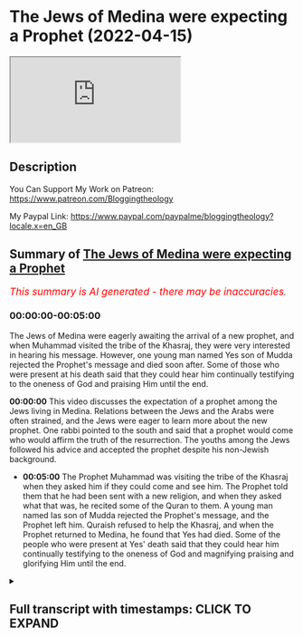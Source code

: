 # The Jews of Medina were expecting a Prophet (2022-04-15)

<iframe loading='lazy' allow='autoplay' src='https://www.youtube.com/embed/Z4pm2fSYhCI'></iframe>

## Description

You Can Support My Work on Patreon:
https://www.patreon.com/Bloggingtheology

My Paypal Link: 
https://www.paypal.com/paypalme/bloggingtheology?locale.x=en_GB

## Summary of [The Jews of Medina were expecting a Prophet](https://www.youtube.com/watch?v=Z4pm2fSYhCI)


*<span style="color:red; font-size:125%">This summary is AI generated - there may be inaccuracies</span>. [](/)*

### <a onclick="modifyYTiframeseektime('0')">00:00:00-00:05:00</a>

The Jews of Medina were eagerly awaiting the arrival of a new prophet, and when Muhammad visited the tribe of the Khasraj, they were very interested in hearing his message. However, one young man named Yes son of Mudda rejected the Prophet's message and died soon after. Some of those who were present at his death said that they could hear him continually testifying to the oneness of God and praising Him until the end.

**<a onclick="modifyYTiframeseektime('0')">00:00:00</a>** This video discusses the expectation of a prophet among the Jews living in Medina. Relations between the Jews and the Arabs were often strained, and the Jews were eager to learn more about the new prophet. One rabbi pointed to the south and said that a prophet would come who would affirm the truth of the resurrection. The youths among the Jews followed his advice and accepted the prophet despite his non-Jewish background.
* **<a onclick="modifyYTiframeseektime('300')">00:05:00</a>** The Prophet Muhammad was visiting the tribe of the Khasraj when they asked him if they could come and see him. The Prophet told them that he had been sent with a new religion, and when they asked what that was, he recited some of the Quran to them. A young man named Ias son of Mudda rejected the Prophet's message, and the Prophet left him. Quraish refused to help the Khasraj, and when the Prophet returned to Medina, he found that Yes had died. Some of the people who were present at Yes' death said that they could hear him continually testifying to the oneness of God and magnifying praising and glorifying Him until the end.

<details><summary><h2>Full transcript with timestamps: CLICK TO EXPAND</h2></summary>

<a onclick="modifyYTiframeseektime('2')">0:00:02</a> in this episode we hear of many of the  
<a onclick="modifyYTiframeseektime('6')">0:00:06</a> jews who are living in expectation of a  
<a onclick="modifyYTiframeseektime('9')">0:00:09</a> prophet whose time was near and i  
<a onclick="modifyYTiframeseektime('12')">0:00:12</a> continue reading from muhammad his life  
<a onclick="modifyYTiframeseektime('15')">0:00:15</a> based on the earliest sources by martin  
<a onclick="modifyYTiframeseektime('18')">0:00:18</a> ling's chapter 19  
<a onclick="modifyYTiframeseektime('20')">0:00:20</a> owls and khasraj  
<a onclick="modifyYTiframeseektime('23')">0:00:23</a> the tribes of ows and khasraj had  
<a onclick="modifyYTiframeseektime('26')">0:00:26</a> alliances with some of the jewish tribes  
<a onclick="modifyYTiframeseektime('29')">0:00:29</a> who lived beside them in yathrib  
<a onclick="modifyYTiframeseektime('32')">0:00:32</a> but relations between them were often  
<a onclick="modifyYTiframeseektime('35')">0:00:35</a> strained and fraught with ill feeling  
<a onclick="modifyYTiframeseektime('38')">0:00:38</a> not least because the monotheistic jews  
<a onclick="modifyYTiframeseektime('42')">0:00:42</a> conscious of being god's chosen people  
<a onclick="modifyYTiframeseektime('45')">0:00:45</a> despise the polytheistic arabs while  
<a onclick="modifyYTiframeseektime('49')">0:00:49</a> having to pay them a certain respect  
<a onclick="modifyYTiframeseektime('51')">0:00:51</a> because of their greater strength  
<a onclick="modifyYTiframeseektime('55')">0:00:55</a> in moments of acrimony and frustration  
<a onclick="modifyYTiframeseektime('58')">0:00:58</a> the jews have been known to say  
<a onclick="modifyYTiframeseektime('61')">0:01:01</a> the time of a prophet who is to be sent  
<a onclick="modifyYTiframeseektime('64')">0:01:04</a> is now at hand  
<a onclick="modifyYTiframeseektime('66')">0:01:06</a> with him we shall slay you even as ad  
<a onclick="modifyYTiframeseektime('71')">0:01:11</a> imran were slain  
<a onclick="modifyYTiframeseektime('73')">0:01:13</a> and martin ling's leaves a footnote  
<a onclick="modifyYTiframeseektime('76')">0:01:16</a> ancient arab tribes suddenly destroyed  
<a onclick="modifyYTiframeseektime('79')">0:01:19</a> for their refusal to obey the prophets  
<a onclick="modifyYTiframeseektime('82')">0:01:22</a> who were sent to them  
<a onclick="modifyYTiframeseektime('85')">0:01:25</a> and their rabbis and soothsayers when  
<a onclick="modifyYTiframeseektime('88')">0:01:28</a> asked whence the prophet would come had  
<a onclick="modifyYTiframeseektime('91')">0:01:31</a> always pointed in the direction of the  
<a onclick="modifyYTiframeseektime('94')">0:01:34</a> yemen which was also for them the  
<a onclick="modifyYTiframeseektime('97')">0:01:37</a> direction of mecca so when the yathrib  
<a onclick="modifyYTiframeseektime('101')">0:01:41</a> arabs heard that a man in mecca had now  
<a onclick="modifyYTiframeseektime('105')">0:01:45</a> in fact declared himself to be a prophet  
<a onclick="modifyYTiframeseektime('109')">0:01:49</a> they opened their ears  
<a onclick="modifyYTiframeseektime('112')">0:01:52</a> and they were still more interested when  
<a onclick="modifyYTiframeseektime('114')">0:01:54</a> they were told something about his  
<a onclick="modifyYTiframeseektime('116')">0:01:56</a> message for they were already familiar  
<a onclick="modifyYTiframeseektime('119')">0:01:59</a> with many of the principles of orthodox  
<a onclick="modifyYTiframeseektime('122')">0:02:02</a> religion  
<a onclick="modifyYTiframeseektime('124')">0:02:04</a> in more friendly moments the jews often  
<a onclick="modifyYTiframeseektime('127')">0:02:07</a> spoke to them of the oneness of god and  
<a onclick="modifyYTiframeseektime('131')">0:02:11</a> of man's final ends and they would  
<a onclick="modifyYTiframeseektime('135')">0:02:15</a> discuss these questions together  
<a onclick="modifyYTiframeseektime('138')">0:02:18</a> the idea that they would rise from the  
<a onclick="modifyYTiframeseektime('140')">0:02:20</a> dead was especially difficult for the  
<a onclick="modifyYTiframeseektime('143')">0:02:23</a> polytheists to accept  
<a onclick="modifyYTiframeseektime('146')">0:02:26</a> and noticing this  
<a onclick="modifyYTiframeseektime('148')">0:02:28</a> one of the rabbis pointed to the south  
<a onclick="modifyYTiframeseektime('151')">0:02:31</a> and said that thence a prophet was about  
<a onclick="modifyYTiframeseektime('155')">0:02:35</a> to come who would affirm the truth of  
<a onclick="modifyYTiframeseektime('158')">0:02:38</a> the resurrection  
<a onclick="modifyYTiframeseektime('161')">0:02:41</a> but their deepest preparation for the  
<a onclick="modifyYTiframeseektime('164')">0:02:44</a> news for mecca had come  
<a onclick="modifyYTiframeseektime('166')">0:02:46</a> indirectly  
<a onclick="modifyYTiframeseektime('168')">0:02:48</a> from a jew named al hayaban who had  
<a onclick="modifyYTiframeseektime('172')">0:02:52</a> migrated from syria and who on more than  
<a onclick="modifyYTiframeseektime('175')">0:02:55</a> one occasion had saved the oasis from  
<a onclick="modifyYTiframeseektime('178')">0:02:58</a> drought through his prayers for rain  
<a onclick="modifyYTiframeseektime('182')">0:03:02</a> this saintly man had died about the time  
<a onclick="modifyYTiframeseektime('185')">0:03:05</a> that the prophet had received his first  
<a onclick="modifyYTiframeseektime('189')">0:03:09</a> revelation and when he had felt himself  
<a onclick="modifyYTiframeseektime('191')">0:03:11</a> at the point of death  
<a onclick="modifyYTiframeseektime('193')">0:03:13</a> as ours and khazraj was subsequently  
<a onclick="modifyYTiframeseektime('196')">0:03:16</a> told he had said to those about him  
<a onclick="modifyYTiframeseektime('200')">0:03:20</a> oh jews  
<a onclick="modifyYTiframeseektime('202')">0:03:22</a> what was it think ye that maybe leave a  
<a onclick="modifyYTiframeseektime('206')">0:03:26</a> land of bread and wine for a land of  
<a onclick="modifyYTiframeseektime('209')">0:03:29</a> hardship and hunger  
<a onclick="modifyYTiframeseektime('212')">0:03:32</a> thou best knowest they said  
<a onclick="modifyYTiframeseektime('215')">0:03:35</a> i came to this country he answered in  
<a onclick="modifyYTiframeseektime('219')">0:03:39</a> expectation of the coming forth of a  
<a onclick="modifyYTiframeseektime('222')">0:03:42</a> prophet  
<a onclick="modifyYTiframeseektime('223')">0:03:43</a> whose time is near  
<a onclick="modifyYTiframeseektime('226')">0:03:46</a> to this country he will migrate  
<a onclick="modifyYTiframeseektime('230')">0:03:50</a> i had hopes that he will be sent in time  
<a onclick="modifyYTiframeseektime('233')">0:03:53</a> for me to follow him  
<a onclick="modifyYTiframeseektime('236')">0:03:56</a> his hour is close upon you  
<a onclick="modifyYTiframeseektime('240')">0:04:00</a> these words were taken greatly to heart  
<a onclick="modifyYTiframeseektime('243')">0:04:03</a> by some jewish youths who heard them and  
<a onclick="modifyYTiframeseektime('247')">0:04:07</a> who were enabled by them when the time  
<a onclick="modifyYTiframeseektime('250')">0:04:10</a> came to accept the prophet even though  
<a onclick="modifyYTiframeseektime('253')">0:04:13</a> he was not a jew  
<a onclick="modifyYTiframeseektime('257')">0:04:17</a> but generally speaking whereas the arabs  
<a onclick="modifyYTiframeseektime('260')">0:04:20</a> were in favor of the man but against the  
<a onclick="modifyYTiframeseektime('263')">0:04:23</a> message the jews were in favor of the  
<a onclick="modifyYTiframeseektime('266')">0:04:26</a> message but against the man  
<a onclick="modifyYTiframeseektime('269')">0:04:29</a> for how could god send a prophet who was  
<a onclick="modifyYTiframeseektime('272')">0:04:32</a> not one of the chosen people nonetheless  
<a onclick="modifyYTiframeseektime('276')">0:04:36</a> when the pilgrims brought news of a  
<a onclick="modifyYTiframeseektime('278')">0:04:38</a> prophet to yathrib the jews were  
<a onclick="modifyYTiframeseektime('280')">0:04:40</a> interested despite themselves and  
<a onclick="modifyYTiframeseektime('283')">0:04:43</a> eagerly questioned them for more details  
<a onclick="modifyYTiframeseektime('287')">0:04:47</a> and when the arabs of the oasis  
<a onclick="modifyYTiframeseektime('289')">0:04:49</a> sensed this eagerness and when they saw  
<a onclick="modifyYTiframeseektime('293')">0:04:53</a> how the monotheistic nature of the  
<a onclick="modifyYTiframeseektime('295')">0:04:55</a> message increased their interest  
<a onclick="modifyYTiframeseektime('298')">0:04:58</a> increased the interest of the rabbi's  
<a onclick="modifyYTiframeseektime('301')">0:05:01</a> tenfold they could not fail to be  
<a onclick="modifyYTiframeseektime('304')">0:05:04</a> impressed  
<a onclick="modifyYTiframeseektime('305')">0:05:05</a> as were the bearers of the tidings  
<a onclick="modifyYTiframeseektime('308')">0:05:08</a> themselves  
<a onclick="modifyYTiframeseektime('311')">0:05:11</a> apart from such considerations the tribe  
<a onclick="modifyYTiframeseektime('314')">0:05:14</a> of the khasraj was fully aware of its  
<a onclick="modifyYTiframeseektime('318')">0:05:18</a> strong links of kinship with the very  
<a onclick="modifyYTiframeseektime('321')">0:05:21</a> man who now claimed to be a prophet  
<a onclick="modifyYTiframeseektime('325')">0:05:25</a> and who had visited yathrib with his  
<a onclick="modifyYTiframeseektime('328')">0:05:28</a> mother as a child and since then more  
<a onclick="modifyYTiframeseektime('331')">0:05:31</a> than once on his way to syria  
<a onclick="modifyYTiframeseektime('335')">0:05:35</a> as to ours one of their leading men abu  
<a onclick="modifyYTiframeseektime('339')">0:05:39</a> khayes had married a meccan who was the  
<a onclick="modifyYTiframeseektime('343')">0:05:43</a> aunt of warakka and also of khadijah  
<a onclick="modifyYTiframeseektime('348')">0:05:48</a> abu khayez had often stayed with his  
<a onclick="modifyYTiframeseektime('351')">0:05:51</a> wife's family  
<a onclick="modifyYTiframeseektime('352')">0:05:52</a> and he respected waraka's opinion of the  
<a onclick="modifyYTiframeseektime('356')">0:05:56</a> new prophet  
<a onclick="modifyYTiframeseektime('358')">0:05:58</a> all these factors  
<a onclick="modifyYTiframeseektime('360')">0:06:00</a> supplemented by continuous reports of  
<a onclick="modifyYTiframeseektime('363')">0:06:03</a> pilgrims and other visitors from mecca  
<a onclick="modifyYTiframeseektime('367')">0:06:07</a> now began to work upon the people of the  
<a onclick="modifyYTiframeseektime('370')">0:06:10</a> oasis  
<a onclick="modifyYTiframeseektime('372')">0:06:12</a> but for the moment most of their  
<a onclick="modifyYTiframeseektime('375')">0:06:15</a> attention was centered upon the urgent  
<a onclick="modifyYTiframeseektime('377')">0:06:17</a> problems of their own internal affairs  
<a onclick="modifyYTiframeseektime('381')">0:06:21</a> a quarrel ending in bloodshed between  
<a onclick="modifyYTiframeseektime('385')">0:06:25</a> aosite and kazrajit had gradually  
<a onclick="modifyYTiframeseektime('388')">0:06:28</a> involved more and more clans of the two  
<a onclick="modifyYTiframeseektime('392')">0:06:32</a> tribes  
<a onclick="modifyYTiframeseektime('393')">0:06:33</a> even the jews had taken sides  
<a onclick="modifyYTiframeseektime('397')">0:06:37</a> three battles had already been fought  
<a onclick="modifyYTiframeseektime('399')">0:06:39</a> but instead of being decisive these had  
<a onclick="modifyYTiframeseektime('402')">0:06:42</a> inflamed the souls of men still  
<a onclick="modifyYTiframeseektime('406')">0:06:46</a> further and multiplied the needs for  
<a onclick="modifyYTiframeseektime('409')">0:06:49</a> revenge  
<a onclick="modifyYTiframeseektime('411')">0:06:51</a> a fourth battle on a larger scale than  
<a onclick="modifyYTiframeseektime('413')">0:06:53</a> the others seemed inevitable  
<a onclick="modifyYTiframeseektime('416')">0:06:56</a> and it was in view of this that the  
<a onclick="modifyYTiframeseektime('419')">0:06:59</a> leaders of owls had the idea of sending  
<a onclick="modifyYTiframeseektime('422')">0:07:02</a> a delegation to mecca to ask quraish for  
<a onclick="modifyYTiframeseektime('426')">0:07:06</a> their help against khazraj  
<a onclick="modifyYTiframeseektime('430')">0:07:10</a> while they were waiting for an answer  
<a onclick="modifyYTiframeseektime('433')">0:07:13</a> the prophet went to them and asked them  
<a onclick="modifyYTiframeseektime('437')">0:07:17</a> if they would like something better than  
<a onclick="modifyYTiframeseektime('439')">0:07:19</a> what they had come for  
<a onclick="modifyYTiframeseektime('442')">0:07:22</a> they asked what that might be  
<a onclick="modifyYTiframeseektime('445')">0:07:25</a> and he told them of his mission and of  
<a onclick="modifyYTiframeseektime('448')">0:07:28</a> the religion he had been commanded to  
<a onclick="modifyYTiframeseektime('450')">0:07:30</a> preach  
<a onclick="modifyYTiframeseektime('452')">0:07:32</a> then he recited to them some of the  
<a onclick="modifyYTiframeseektime('455')">0:07:35</a> quran  
<a onclick="modifyYTiframeseektime('456')">0:07:36</a> and when he had finished a young man  
<a onclick="modifyYTiframeseektime('459')">0:07:39</a> named ias son of mudda  
<a onclick="modifyYTiframeseektime('463')">0:07:43</a> people  
<a onclick="modifyYTiframeseektime('464')">0:07:44</a> by god this is better than that ye came  
<a onclick="modifyYTiframeseektime('468')">0:07:48</a> for  
<a onclick="modifyYTiframeseektime('471')">0:07:51</a> but the leader of the delegation took a  
<a onclick="modifyYTiframeseektime('473')">0:07:53</a> handful of earth and threw it in the  
<a onclick="modifyYTiframeseektime('476')">0:07:56</a> youth's face saying  
<a onclick="modifyYTiframeseektime('479')">0:07:59</a> let that be all from thee by my life we  
<a onclick="modifyYTiframeseektime('482')">0:08:02</a> have come for other than this  
<a onclick="modifyYTiframeseektime('486')">0:08:06</a> yes relapsed into silence  
<a onclick="modifyYTiframeseektime('489')">0:08:09</a> and the prophet left them  
<a onclick="modifyYTiframeseektime('492')">0:08:12</a> quraish refused their request for help  
<a onclick="modifyYTiframeseektime('497')">0:08:17</a> and they returned to medina  
<a onclick="modifyYTiframeseektime('500')">0:08:20</a> shortly after this yes died and those  
<a onclick="modifyYTiframeseektime('504')">0:08:24</a> who were present at his death  
<a onclick="modifyYTiframeseektime('506')">0:08:26</a> said that they heard him continually  
<a onclick="modifyYTiframeseektime('509')">0:08:29</a> testifying to the oneness of god and  
<a onclick="modifyYTiframeseektime('512')">0:08:32</a> magnifying praising and glorifying him  
<a onclick="modifyYTiframeseektime('516')">0:08:36</a> until the end  
<a onclick="modifyYTiframeseektime('519')">0:08:39</a> he is thus counted as the first man of  
<a onclick="modifyYTiframeseektime('523')">0:08:43</a> yathrib to enter islam  
<a onclick="modifyYTiframeseektime('527')">0:08:47</a> and that's the end of chapter 19.  
<a onclick="modifyYTiframeseektime('531')">0:08:51</a> till next time  

</details>

